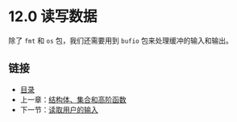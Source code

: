 # 12.0 读写数据

除了 `fmt` 和 `os` 包，我们还需要用到 `bufio` 包来处理缓冲的输入和输出。

## 链接

- [目录](directory.md)
- 上一章：[结构体、集合和高阶函数](11.14.md)
- 下一节：[读取用户的输入](12.1.md)
